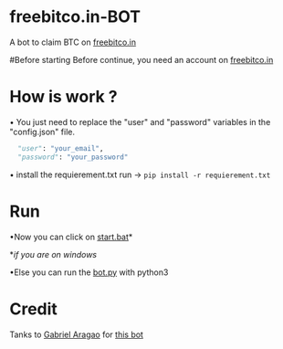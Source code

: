 # freebitco.in-BOT
A bot to claim BTC on [freebitco.in][1]

#Before starting
Before continue, you need an account on [freebitco.in][1]

# How is work ?

• You just need to replace the "user" and "password" variables in the "config.json" file.
```python
  "user": "your_email",
  "password": "your_password"
```
• install the requierement.txt
run -> `pip install -r requierement.txt`

# Run
•Now you can click on [start.bat][2]*

**if you are on windows*

•Else you can run the [bot.py][3] with python3

# Credit
Tanks to [Gabriel Aragao][4] for [this bot][5]



[1]: https://freebitco.in/?r=50019388
[2]: start.bat
[3]: bot.py
[4]: https://github.com/Gabriel-Aragao
[5]: https://github.com/Gabriel-Aragao/freebitcoin-auto-better
